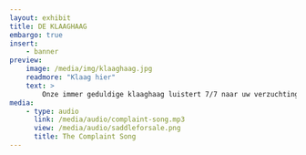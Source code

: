 ```yaml
---
layout: exhibit
title: DE KLAAGHAAG
embargo: true
insert:
    - banner
preview: 
    image: /media/img/klaaghaag.jpg
    readmore: "Klaag hier"
    text: >
        Onze immer geduldige klaaghaag luistert 7/7 naar uw verzuchtingen.
media:
    - type: audio
      link: /media/audio/complaint-song.mp3
      view: /media/audio/saddleforsale.png
      title: The Complaint Song
---
```

